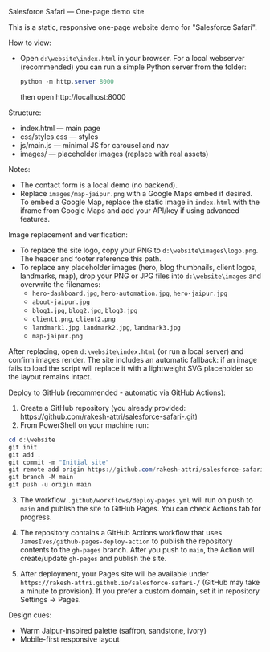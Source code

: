 Salesforce Safari — One-page demo site

This is a static, responsive one-page website demo for "Salesforce Safari".

How to view:
- Open `d:\website\index.html` in your browser. For a local webserver (recommended) you can run a simple Python server from the folder:

	```powershell
	python -m http.server 8000
	```

	then open http://localhost:8000

Structure:
- index.html — main page
- css/styles.css — styles
- js/main.js — minimal JS for carousel and nav
- images/ — placeholder images (replace with real assets)

Notes:
- The contact form is a local demo (no backend).
 - Replace `images/map-jaipur.png` with a Google Maps embed if desired. To embed a Google Map, replace the static image in `index.html` with the iframe from Google Maps and add your API/key if using advanced features.

Image replacement and verification:
- To replace the site logo, copy your PNG to `d:\website\images\logo.png`. The header and footer reference this path.
- To replace any placeholder images (hero, blog thumbnails, client logos, landmarks, map), drop your PNG or JPG files into `d:\website\images` and overwrite the filenames:
	- `hero-dashboard.jpg`, `hero-automation.jpg`, `hero-jaipur.jpg`
	- `about-jaipur.jpg`
	- `blog1.jpg`, `blog2.jpg`, `blog3.jpg`
	- `client1.png`, `client2.png`
	- `landmark1.jpg`, `landmark2.jpg`, `landmark3.jpg`
	- `map-jaipur.png`

After replacing, open `d:\website\index.html` (or run a local server) and confirm images render. The site includes an automatic fallback: if an image fails to load the script will replace it with a lightweight SVG placeholder so the layout remains intact.

Deploy to GitHub (recommended - automatic via GitHub Actions):

1. Create a GitHub repository (you already provided: https://github.com/rakesh-attri/salesforce-safari-.git)
2. From PowerShell on your machine run:

```powershell
cd d:\website
git init
git add .
git commit -m "Initial site"
git remote add origin https://github.com/rakesh-attri/salesforce-safari-.git
git branch -M main
git push -u origin main
```

3. The workflow `.github/workflows/deploy-pages.yml` will run on push to `main` and publish the site to GitHub Pages. You can check Actions tab for progress.

4. The repository contains a GitHub Actions workflow that uses `JamesIves/github-pages-deploy-action` to publish the repository contents to the `gh-pages` branch. After you push to `main`, the Action will create/update `gh-pages` and publish the site.

5. After deployment, your Pages site will be available under `https://rakesh-attri.github.io/salesforce-safari-/` (GitHub may take a minute to provision). If you prefer a custom domain, set it in repository Settings → Pages.

Design cues:
- Warm Jaipur-inspired palette (saffron, sandstone, ivory)
- Mobile-first responsive layout
